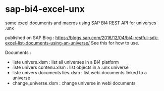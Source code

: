 # sap-bi4-excel-unx
some excel documents and macros using SAP BI4 REST API for universes .unx

published on SAP Blog : https://blogs.sap.com/2016/12/04/bi4-restful-sdk-excel-list-documents-using-an-universe/
See this for how to use.

Documents :
- liste univers.xlsm                  :  list all universes in a BI4 platform
- liste univers contenu.xlsm          :  list objects in a .unx universe
- liste univers documents lies.xlsm   :  list webi documents linked to a universe
- change_universe.xlsm                :  change universe in webi documents
